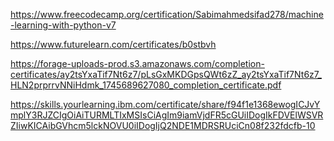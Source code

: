 https://www.freecodecamp.org/certification/Sabimahmedsifad278/machine-learning-with-python-v7



https://www.futurelearn.com/certificates/b0stbvh





https://forage-uploads-prod.s3.amazonaws.com/completion-certificates/ay2tsYxaTif7Nt6z7/pLsGxMKDGpsQWt6zZ_ay2tsYxaTif7Nt6z7_HLN2prprrvNNiHdmk_1745689627080_completion_certificate.pdf





https://skills.yourlearning.ibm.com/certificate/share/f94f1e1368ewogICJvYmplY3RJZCIgOiAiTURMLTIxMSIsCiAgIm9iamVjdFR5cGUiIDogIkFDVElWSVRZIiwKICAibGVhcm5lckNOVU0iIDogIjQ2NDE1MDRSRUciCn08f232fdcfb-10
